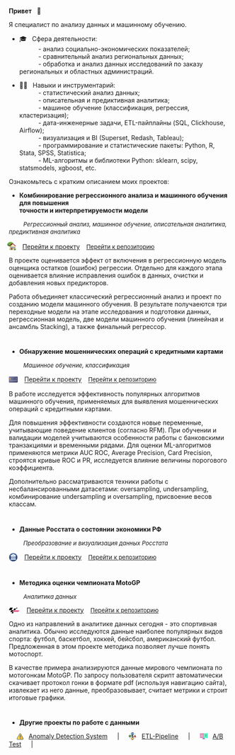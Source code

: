 **Привет** &nbsp; &#x1F44B;

Я специалист по анализу данных и машинному обучению.

* 🎓 &nbsp; Сфера деятельности:  
&ensp;&ensp;&ensp;&ensp;&ensp;&nbsp; - анализ социально-экономических показателей;  
&ensp;&ensp;&ensp;&ensp;&ensp;&nbsp; - сравнительный анализ региональных данных;  
&ensp;&ensp;&ensp;&ensp;&ensp;&nbsp; - обработка и анализ данных исследований по заказу региональных и областных администраций.
   
* 👷‍♂️ &nbsp; Навыки и инструментарий:  
    &ensp;&ensp;&ensp;&ensp;&ensp;&nbsp; - статистический анализ данных;  
    &ensp;&ensp;&ensp;&ensp;&ensp;&nbsp; - описательная и предиктивная аналитика;  
    &ensp;&ensp;&ensp;&ensp;&ensp;&nbsp; - машиное обучение (классификация, регрессия, кластеризация);  
    &ensp;&ensp;&ensp;&ensp;&ensp;&nbsp; - дата-инженерные задачи, ETL-пайплайны (SQL, Clickhouse, Airflow);  
    &ensp;&ensp;&ensp;&ensp;&ensp;&nbsp; - визуализация и BI (Superset, Redash, Tableau);  
    &ensp;&ensp;&ensp;&ensp;&ensp;&nbsp; - программирование и статистические пакеты: Python, R, Stata, SPSS, Statistica;  
    &ensp;&ensp;&ensp;&ensp;&ensp;&nbsp; - ML-алгоритмы и библиотеки Python: sklearn, scipy, statsmodels, xgboost, etc.


Ознакомьтесь с кратким описанием моих проектов:

- **Комбинирование регрессионного анализа и машинного обучения для повышения <br> точности и интерпретируемости модели**

&ensp; &ensp; &ensp; <font size='2'>*Регрессионный анализ, машинное обучение, описательная аналитика, предиктивная аналитика* </font>

<img src='img/logo-house.png' valign='-0.2em' width='20' style='margin-left:-0.3em;'> &ensp; 
<a href='https://achasovsky.github.io/house-prices/' target='_blank'>Перейти к проекту</a> &ensp; <font size='2'><a href='https://github.com/achasovsky/house-prices' target='_blank'>Перейти к репозиторию</font></a></font>

В проекте оценивается эффект от включения в регрессионную модель оценщика остатков (ошибок) регрессии. Отдельно для каждого этапа оценивается влияние исправления ошибок в данных, очистки и добавления новых предикторов. 

Работа объединяет классический регрессионный анализ и проект по созданию модели машинного обучения. В результате получаеются три переходные модели на этапе исследования и подготовки данных, регрессионная модель, две модели машинного обучения (линейная и ансамбль Stacking), а также финальный регрессор. 

#

- **Обнаружение мошеннических операций с кредитными картами**

&ensp; &ensp; &ensp; <font size='2'>*Машинное обучение, классификация*</font>

<img src='img/logo-credit-card.png' valign='-0.35em' width='20'> &ensp; <a href='https://achasovsky.github.io/credit-card-fraud-detection/'>Перейти к проекту</a> &ensp; <font size='2'><a href='https://github.com/achasovsky/credit-card-fraud-detection' target='_blank'>Перейти к репозиторию</font></a></font>

В работе исследуется эффективность популярных алгоритмов машинного обучения, применяемых для выявления мошеннических операций с кредитными картами. 

Для повышения эффективности создаются новые переменные, учитывающие поведение клиентов (согласно RFM). При обучении и валидации моделей учитываются особенности работы с банковскими транзакциями и временными рядами. Для оценки ML-алгоритмов применяются метрики AUC ROC, Average Precision, Card Precision, строятся кривые ROC и PR, исследуется влияние величины порогового коэффициента. 

Дополнительно рассматриваются техники работы с несбалансированными датасетами: oversampling, undersampling, комбинирование undersampling и oversampling, присвоение весов классам. 

#

- **Данные Росстата о состоянии экономики РФ**

&ensp; &ensp; &ensp; <font size='2'>*Преобразование и визуализация данных Росстата* </font>

<img src='img/logo-economics.png' valign='-0.35em' width='20'> &ensp; <a href='https://achasovsky.github.io/economics-rus/'>Перейти к проекту</a> &ensp; <font size='2'><a href='https://github.com/achasovsky/economics-rus' target='_blank'>Перейти к репозиторию</font></a></font>

#

- **Методика оценки чемпионата MotoGP**

&ensp; &ensp; &ensp; <font size='2'>*Аналитика данных* </font>

<img src='img/logo-motogp.png' valign='-0.18em' width='25'> &ensp; <a href='https://achasovsky.github.io/motogp-analytics/'>Перейти к проекту</a> &ensp; <font size='2'><a href='https://github.com/achasovsky/motogp-analytics'>Перейти к репозиторию</font></a></font>

Одно из направлений в аналитике данных сегодня - это спортивная аналитика. Обычно исследуются данные наиболее популярных видов спорта: футбол, баскетбол, хоккей, бейсбол, американский футбол. Предложенная в этом проекте методика позволяет лучше понять мотоспорт. 

В качестве примера анализируются данные мирового чемпионата по мотогонкам MotoGP. По запросу пользователя скрипт автоматически скачивает протокол гонки в формате pdf (используя навигацию сайта), извлекает из него данные, преобразовывает, считает метрики и строит итоговые графики.  

#

- **Другие проекты по работе с данными**

&ensp;&ensp; <img src='img/logo-alert.png' valign='-0.2em' width='15'> &nbsp; [Anomaly Detection System](https://github.com/achasovsky/kc_anomaly_detection_system)  &ensp;&ensp; | &ensp;&ensp; <img src='img/logo-etl.png'  valign='-0.2em' width='17'> &nbsp; [ETL-Pipeline](https://github.com/achasovsky/kc_etl_pipeline)  &ensp;&ensp; | &ensp;&ensp; <img src='img/logo-ab.png'  valign='-0.3em' width='17'> &nbsp; [A/B Test](https://github.com/achasovsky/kc_ab_testing) &ensp;&ensp; |
